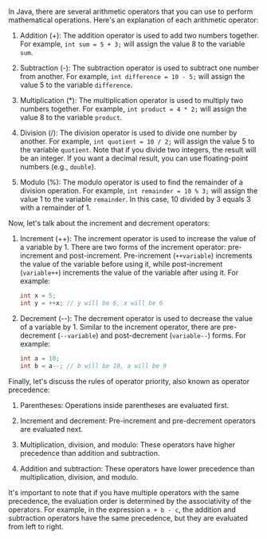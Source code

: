 In Java, there are several arithmetic operators that you can use to perform mathematical operations. Here's an explanation of each arithmetic operator:

1. Addition (+): The addition operator is used to add two numbers together. For example, `int sum = 5 + 3;` will assign the value 8 to the variable `sum`.

2. Subtraction (-): The subtraction operator is used to subtract one number from another. For example, `int difference = 10 - 5;` will assign the value 5 to the variable `difference`.

3. Multiplication (*): The multiplication operator is used to multiply two numbers together. For example, `int product = 4 * 2;` will assign the value 8 to the variable `product`.

4. Division (/): The division operator is used to divide one number by another. For example, `int quotient = 10 / 2;` will assign the value 5 to the variable `quotient`. Note that if you divide two integers, the result will be an integer. If you want a decimal result, you can use floating-point numbers (e.g., `double`).

5. Modulo (%): The modulo operator is used to find the remainder of a division operation. For example, `int remainder = 10 % 3;` will assign the value 1 to the variable `remainder`. In this case, 10 divided by 3 equals 3 with a remainder of 1.

Now, let's talk about the increment and decrement operators:

1. Increment (++): The increment operator is used to increase the value of a variable by 1. There are two forms of the increment operator: pre-increment and post-increment. Pre-increment (`++variable`) increments the value of the variable before using it, while post-increment (`variable++`) increments the value of the variable after using it. For example:
   ```java
   int x = 5;
   int y = ++x; // y will be 6, x will be 6
   ```

2. Decrement (--): The decrement operator is used to decrease the value of a variable by 1. Similar to the increment operator, there are pre-decrement (`--variable`) and post-decrement (`variable--`) forms. For example:
   ```java
   int a = 10;
   int b = a--; // b will be 10, a will be 9
   ```

Finally, let's discuss the rules of operator priority, also known as operator precedence:

1. Parentheses: Operations inside parentheses are evaluated first.

2. Increment and decrement: Pre-increment and pre-decrement operators are evaluated next.

3. Multiplication, division, and modulo: These operators have higher precedence than addition and subtraction.

4. Addition and subtraction: These operators have lower precedence than multiplication, division, and modulo.

It's important to note that if you have multiple operators with the same precedence, the evaluation order is determined by the associativity of the operators. For example, in the expression `a + b - c`, the addition and subtraction operators have the same precedence, but they are evaluated from left to right.